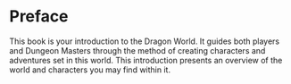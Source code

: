 # Preface

This book is your introduction to the Dragon World. It guides both players and Dungeon Masters through the method of creating characters and adventures set in this world. This introduction presents an overview of the world and characters you may find within it.